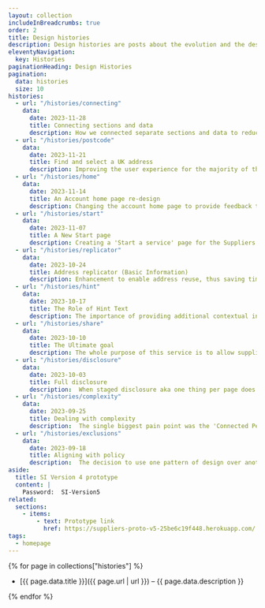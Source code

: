 ```yaml
---
layout: collection
includeInBreadcrumbs: true
order: 2
title: Design histories
description: Design histories are posts about the evolution and the design decisions of the service. They are smaller than case studies and provide a snapshot on a section of the whole service.
eleventyNavigation:
  key: Histories
paginationHeading: Design Histories
pagination:
  data: histories
  size: 10
histories:
  - url: "/histories/connecting"
    data:
      date: 2023-11-28
      title: Connecting sections and data
      description: How we connected separate sections and data to reduce duplication and improve the service overall user experience.
  - url: "/histories/postcode"
    data:
      date: 2023-11-21
      title: Find and select a UK address
      description: Improving the user experience for the majority of the users, adding a UK postcode search functionality.
  - url: "/histories/home"
    data:
      date: 2023-11-14
      title: An Account home page re-design
      description: Changing the account home page to provide feedback to the user on their progress through the initial journey and timestamps for a returning user.
  - url: "/histories/start"
    data:
      date: 2023-11-07
      title: A New Start page
      description: Creating a 'Start a service' page for the Suppliers information service.
  - url: "/histories/replicator"
    data:
      date: 2023-10-24
      title: Address replicator (Basic Information)
      description: Enhancement to enable address reuse, thus saving time and improving accuracy.
  - url: "/histories/hint"
    data:
      date: 2023-10-17
      title: The Role of Hint Text
      description: The importance of providing additional contextual information, often referred to as Hint Text.
  - url: "/histories/share"
    data:
      date: 2023-10-10
      title: The Ultimate goal
      description: The whole purpose of this service is to allow suppliers to share their core data, how are we improving this goal.
  - url: "/histories/disclosure"
    data:
      date: 2023-10-03
      title: Full disclosure
      description:  When staged disclosure aka one thing per page does not work, and progressive disclosure does not fit the context.
  - url: "/histories/complexity"
    data:
      date: 2023-09-25
      title: Dealing with complexity
      description:  The single biggest pain point was the 'Connected Persons' part of the journey, 100% of the users struggled in some way.
  - url: "/histories/exclusions"
    data:
      date: 2023-09-18
      title: Aligning with policy
      description:  The decision to use one pattern of design over another, in order to align with policy intent.
aside:
  title: SI Version 4 prototype
  content: |
    Password:  SI-Version5
related:
  sections:
    - items:
        - text: Prototype link
          href: https://suppliers-proto-v5-25be6c19f448.herokuapp.com/
tags:
  - homepage
---
```


{% for page in collections["histories"] %}

- [{{ page.data.title }}]({{ page.url | url }}) – {{ page.data.description }}

{% endfor %}
